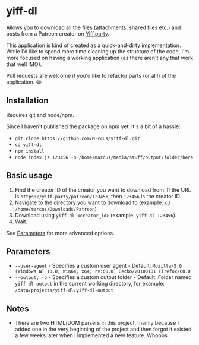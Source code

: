 # yiff-dl

Allows you to download all the files (attachments, shared files etc.) and posts from a Patreon creator on [Yiff.party](https://yiff.party/).

This application is kind of created as a quick-and-dirty implementation. While I'd like to spend more time cleaning up the structure of the code, I'm more focused on having a working application (as there aren't any that work that well IMO).

Pull requests are welcome if you'd like to refactor parts (or all!) of the application. :smiley:

## Installation

Requires git and node/npm.

Since I haven't published the package on npm yet, it's a bit of a hassle:

- `git clone https://github.com/M-rcus/yiff-dl.git`
- `cd yiff-dl`
- `npm install`
- `node index.js 123456 -o /home/marcus/media/stuff/output/folder/here`

## Basic usage

1. Find the creator ID of the creator you want to download from. If the URL is `https://yiff.party/patreon/123456`, then `123456` is the creator ID.
2. Navigate to the directory you want to download to (example: `cd /home/marcus/Downloads/Patreon`)
3. Download using `yiff-dl <creator_id>` (example: `yiff-dl 123456`).
4. Wait.

See [Parameters](#parameters) for more advanced options.

## Parameters

- `--user-agent` - Specifies a custom user agent - Default: `Mozilla/5.0 (Windows NT 10.0; Win64; x64; rv:68.0) Gecko/20100101 Firefox/68.0`
- `--output, -o` - Specifies a custom output folder - Default: Folder named `yiff-dl-output` in the current working directory, for example: `/data/projects/yiff-dl/yiff-dl-output`

## Notes

- There are two HTML/DOM parsers in this project, mainly because I added one in the very beginning of the project and then forgot it existed a few weeks later when I implemented a new feature. Whoops.
